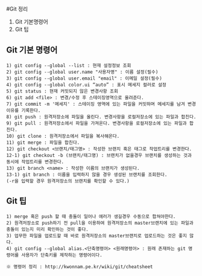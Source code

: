 #Git 정리
1. Git 기본명령어
2. Git 팁

## Git 기본 명령어
	1) git config --global --list : 현재 설정정보 조회
	2) git config --global user.name "사용자명" : 이름 설정(필수)
	3) git config --global user.email "email" : 이메일 설정(필수)
	4) git config --global color.ui “auto” : 표시 메세지 컬러로 설정
	5) git status : 현재 커밋되지 않은 변경사항 조회
	6) git add <file> : 변경/수정 후 스테이징영역으로 올려준다.
	7) git commit -m '메세지' : 스테이징 영역에 있는 파일을 커밋하며 메세지를 남겨 변경이유를 기록한다.
	8) git push : 원격저장소에 파일을 올린다. 변경사항을 로컬저장소에 있는 파일과 합친다.
	9) git pull : 원격저장소에서 파일을 가져온다. 변경사항을 로컬저장소에 있는 파일과 합친다.
	10) git clone : 원격저장소에서 파일을 복사해온다.
	11) git merge : 파일을 합친다.
	12) git checkout <브랜치/태그명> : 작성한 브랜치 혹은 태그로 작업트리를 변경한다.
	12-1) git checkout -b (브랜치/태그명) : 브랜치가 없을경우 브랜치를 생성하는 것과 동시에 작업트리를 변경한다.
	13) git branch <name> : 작성한 이름의 브랜치가 생성된다.
	13-1) git branch : 이름을 입력하지 않을 경우 생성된 브랜치를 조회한다.
	(-r을 입력할 경우 원격저장소의 브랜치를 확인할 수 있다.)

## Git 팁
	1) merge 혹은 push 할 때 충돌이 일어나 에러가 생길경우 수동으로 합쳐야한다.
	2) 원격저장소로 push하기 전 pull을 이용하여 원격저장소의 master브랜치에 있는 파일과 충돌이 있는지 미리 확인하는 것이 좋다.
	3) 업무한 파일을 업로드할 때 바로 원격저장소의 master브랜치로 업로드하는 것은 좋지 않다.
	4) git config --global alias.<단축명령어> <원래명령어> : 원래 존재하는 git 명령어를 사용자가 단축키를 제작하는 명령어이다.

	※ 명령어 정리 : http://kwonnam.pe.kr/wiki/git/cheatsheet